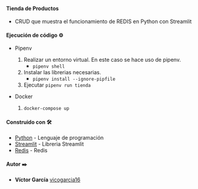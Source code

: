 #### Tienda de Productos
* CRUD que muestra el funcionamiento de REDIS en Python con Streamlit

#### Ejecución de código ⚙️
* Pipenv
    1. Realizar un entorno virtual. En este caso se hace uso de pipenv.
        - <code>pipenv shell</code>
    2. Instalar las librerias necesarias.
        - <code>pipenv install --ignore-pipfile</code>
    3. Ejecutar <code>pipenv run tienda</code>

* Docker
    1. <code>docker-compose up</code>

#### Construido con 🛠️

* [Python](https://www.python.org/) - Lenguaje de programación
* [Streamlit](https://docs.streamlit.io/) - Libreria Streamlit
* [Redis](https://redis.io/) - Redis


#### Autor ✒️

* **Víctor García** [vicogarcia16](https://github.com/vicogarcia16)
